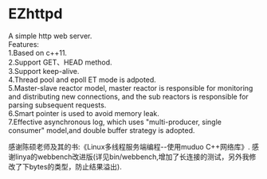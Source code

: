 # EZhttpd
A simple http web server.    
Features:  
  1.Based on c++11.     
  2.Support GET、HEAD method.  
  3.Support keep-alive.  
  4.Thread pool and epoll ET mode is adpoted.  
  5.Master-slave reactor model, master reactor is responsible for monitoring and distributing new connections, and the sub reactors is responsible for parsing subsequent requests.  
  6.Smart pointer is used to avoid memory leak.   
  7.Effective asynchronous log, which uses "multi-producer, single consumer" model,and double buffer strategy is adopted.  
  
  感谢陈硕老师及其的书:《Linux多线程服务端编程--使用muduo C++网络库》.
  感谢linya的webbench改进版(详见bin/webbench,增加了长连接的测试，另外我修改了下bytes的类型，防止结果溢出).
  
